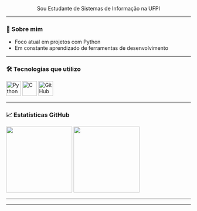 

<p align="center">
  Sou Estudante de Sistemas de Informação na UFPI  <br>
  
</p>

---

### 🧠 Sobre mim

-  Foco atual em projetos com Python 
-  Em constante aprendizado de ferramentas de desenvolvimento 


---

### 🛠️ Tecnologias que utilizo

<p align="left">
  <img src="https://cdn.jsdelivr.net/gh/devicons/devicon/icons/python/python-original.svg" height="40" alt="Python" />
  <img src="https://cdn.jsdelivr.net/gh/devicons/devicon/icons/c/c-original.svg" height="40" alt="C" />
  <img src="https://cdn.jsdelivr.net/gh/devicons/devicon/icons/github/github-original.svg" height="40" alt="GitHub" />

</p>

---

### 📈 Estatísticas GitHub

<p align="left">
  <img src="https://github-readme-stats.vercel.app/api?username=Eduardovass04&show_icons=true&theme=dark&bg_color=000000&title_color=ffffff&text_color=ffffff&icon_color=79ff97" height="180"/>
  <img src="https://github-readme-stats.vercel.app/api/top-langs/?username=Eduardovass04&layout=compact&theme=dark&bg_color=000000&title_color=ffffff&text_color=ffffff&hide_border=true&langs_count=5&custom_title=Linguagens+Mais+Usadas" height="180"/>
</p>

---


---



